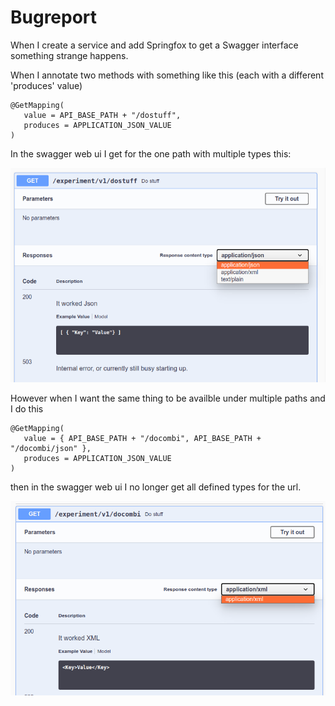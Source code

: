 Bugreport
===

When I create a service and add Springfox to get a Swagger interface something strange happens.

When I annotate two methods with something like this (each with a different 'produces' value)

```
@GetMapping(
   value = API_BASE_PATH + "/dostuff",
   produces = APPLICATION_JSON_VALUE
)
```

In the swagger web ui I get for the one path with multiple types this:

![Multiple types in dropdown](Multitypes.png)

However when I want the same thing to be availble under multiple paths and I do this
```
@GetMapping(
   value = { API_BASE_PATH + "/docombi", API_BASE_PATH + "/docombi/json" },
   produces = APPLICATION_JSON_VALUE
)
```

then in the swagger web ui I no longer get all defined types for the url.

![Missing multiple types in dropdown](MissingMultitypes.png)
